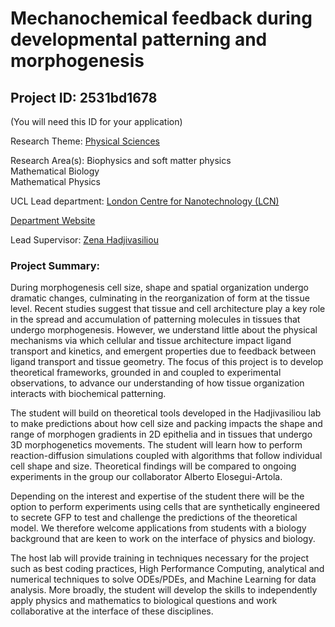 # Mechanochemical feedback during developmental patterning and morphogenesis

## Project ID: **2531bd1678**
(You will need this ID for your application)

Research Theme: [Physical Sciences](../themes/physical-sciences.md)

Research Area(s):
Biophysics and soft matter physics<br />Mathematical Biology<br />Mathematical Physics

UCL Lead department: [London Centre for Nanotechnology (LCN)](../departments/london-centre-for-nanotechnology.md)

[Department Website](https://www.london-nano.com)

Lead Supervisor: [Zena Hadjivasiliou](https://profiles.ucl.ac.uk/26843)

### Project Summary:

During morphogenesis cell size, shape and spatial organization undergo dramatic changes, culminating in the reorganization of form at the tissue level. Recent studies suggest that tissue and cell architecture play a key role in the spread and accumulation of patterning molecules in tissues that undergo morphogenesis. However, we understand little about the physical mechanisms via which cellular and tissue architecture impact ligand transport and kinetics, and emergent properties due to feedback between ligand transport and tissue geometry. The focus of this project is to develop theoretical frameworks, grounded in and coupled to experimental observations, to advance our understanding of how tissue organization interacts with biochemical patterning.

The student will build on theoretical tools developed in the Hadjivasiliou lab to make predictions about how cell size and packing impacts the shape and range of morphogen gradients in 2D epithelia and in tissues that undergo 3D morphogenetics movements. The student will learn how to perform reaction-diffusion simulations coupled with algorithms that follow individual cell shape and size. Theoretical findings will be compared to ongoing experiments in the group our collaborator Alberto Elosegui-Artola. 

Depending on the interest and expertise of the student there will be the option to perform experiments using cells that are synthetically engineered to secrete GFP to test and challenge the predictions of the theoretical model. We therefore welcome applications from students with a biology background that are keen to work on the interface of physics and biology. 

The host lab will provide training in techniques necessary for the project such as best coding practices, High Performance Computing, analytical and numerical techniques to solve ODEs/PDEs, and Machine Learning for data analysis. More broadly, the student will develop the skills to independently apply physics and mathematics to biological questions and work collaborative at the interface of these disciplines.
